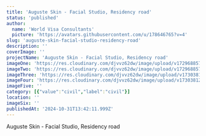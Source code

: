 ```yaml
---
title: 'Auguste Skin - Facial Studio, Residency road'
status: 'published'
author:
  name: 'World Visa Consultants'
  picture: 'https://avatars.githubusercontent.com/u/178646765?v=4'
slug: 'auguste-skin-facial-studio-residency-road'
description: ''
coverImage: ''
projectName: 'Auguste Skin - Facial Studio, Residency road'
imageOne: 'https://res.cloudinary.com/djvvz62dw/image/upload/v1729688572/greywall/projects/Auguste%20Skin%20Images/AugusteSkinImage1_hys4p9.webp'
imageTwo: 'https://res.cloudinary.com/djvvz62dw/image/upload/v1729688572/greywall/projects/Auguste%20Skin%20Images/AugusteSkinImage2_buiado.webp'
imageThree: 'https://res.cloudinary.com/djvvz62dw/image/upload/v1730381282/greywall/projects/Auguste%20Skin%20Images/IMG_0130_jej7pg.jpg'
imageFour: 'https://res.cloudinary.com/djvvz62dw/image/upload/v1730381284/greywall/projects/Auguste%20Skin%20Images/IMG_0598_hn806f.jpg'
imageFive: ''
category: [{"value":"civil","label":"civil"}]
location: ''
imageSix: ''
publishedAt: '2024-10-31T13:42:11.999Z'
---
```


Auguste Skin - Facial Studio, Residency road
